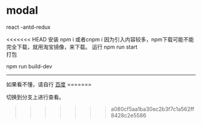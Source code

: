 # modal
react -antd-redux

<<<<<<< HEAD
安装
npm i 或者cnpm i
因为引入内容较多，npm下载可能不能完全下载，就用淘宝镜像，来下载。
运行
npm run start
<br/>
打包<br/>

npm run build-dev 

<hr/>
如果看不懂，请自行
<a href='https://www.baidu.com' target="_blank" >百度</a>
=======

切换到分支上进行查看。
>>>>>>> a080cf5aa1ba30ec2b3f7c1a562ff8428c2e5586
